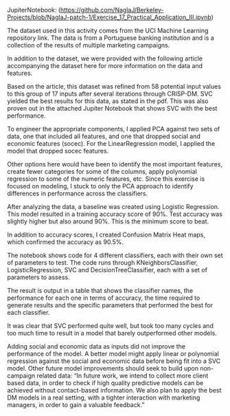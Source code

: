 JupiterNotebook: (https://github.com/NaglaJ/Berkeley-Projects/blob/NaglaJ-patch-1/Exercise_17_Practical_Application_III.ipynb)

The dataset used in this activity comes from the UCI Machine Learning repository link. The data is from a Portuguese banking institution and is a collection of the results of multiple marketing campaigns. 

In addition to the dataset, we were provided with the following article accompanying the dataset here for more information on the data and features.

Based on the article, this dataset was refined from 58 potential input values to this group of 17 inputs after several iterations through CRISP-DM.  SVC yielded the best results for this data, as stated in the pdf.  This was also proven out in the attached Jupiter Notebook that shows SVC with the best performance. 

To engineer the appropriate components, I applied PCA against two sets of data, one that included all features, and one that dropped social and economic features (socec).  For the LinearRegression model, I applied the model that dropped socec features.

Other options here would have been to identify the most important features, create fewer categories for some of the columns, apply polynomial regression to some of the numeric features, etc.  Since this exercise is focused on modeling, I stuck to only the PCA approach to identify differences in performance across the classifiers.

After analyzing the data, a baseline was created using Logistic Regression.  This model resulted in a training accuracy score of 90%. Test accuracy was slightly higher but also around 90%. This is the minimum score to beat. 

In addition to accuracy scores, I created Confusion Matrix Heat maps, which confirmed the accuracy as 90.5%.

The notebook shows code for 4 different classifiers, each with their own set of parameters to test.  The code runs through KNeighborsClassifier, LogisticRegression, SVC and DecisionTreeClassifier, each with a set of parameters to assess.

The result is output in a table that shows the classifier names, the performance for each one in terms of accuracy, the time required to generate results and the specific parameters that performed the best for each classifier.

It was clear that SVC performed quite well, but took too many cycles and too much time to result in a model that barely outperformed other models. 

Adding social and economic data as inputs did not improve the performance of the model.  A better model might apply linear or polynomial regression against the social and economic data before being fit into a SVC model.  Other future model improvements should seek to build upon non-campaign related data:
“In future work, we intend to collect more client based data, in order to check if high quality predictive models can be achieved without contact-based information. We also plan to apply the best DM models in a real setting, with a tighter interaction with marketing managers, in order to gain a valuable feedback.”
